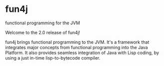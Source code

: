 # fun4j
functional programming for the JVM

Welcome to the 2.0 release of fun4j!

fun4j brings functional programming to the JVM. 
It's a framework that integrates major concepts from functional programming into the Java Platform. 
It also provides seamless integration of Java with Lisp coding, by using a just in-time lisp-to-bytecode compiler.
